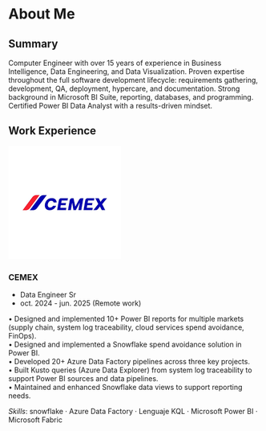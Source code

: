 # About Me
## Summary

Computer Engineer with over 15 years of experience in Business Intelligence, Data Engineering, and Data Visualization. Proven expertise throughout the full software development lifecycle: requirements gathering, development, QA, deployment, hypercare, and documentation. Strong background in Microsoft BI Suite, reporting, databases, and programming. Certified Power BI Data Analyst with a results-driven mindset.

## Work Experience

![CEMEX](./images/cemex.png)
### CEMEX
- Data Engineer Sr
- oct. 2024 - jun. 2025 (Remote work)

• Designed and implemented 10+ Power BI reports for multiple markets (supply chain, system log traceability, cloud services spend avoidance, FinOps).  
• Designed and implemented a Snowflake spend avoidance solution in Power BI.   
• Developed 20+ Azure Data Factory pipelines across three key projects.  
• Built Kusto queries (Azure Data Explorer) from system log traceability to support Power BI sources and data pipelines.   
• Maintained and enhanced Snowflake data views to support reporting needs.    

*Skills*: snowflake · Azure Data Factory · Lenguaje KQL · Microsoft Power BI · Microsoft Fabric
